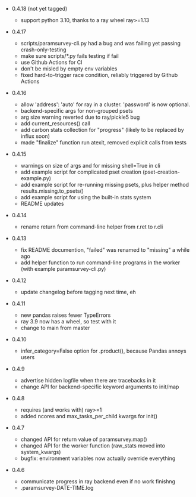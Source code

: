 - 0.4.18 (not yet tagged)
	+ support python 3.10, thanks to a ray wheel ray>=1.13

- 0.4.17
	+ scripts/paramsurvey-cli.py had a bug and was failing yet passing crash-only-testing
	+ make sure scripts/*.py fails testing if fail
	+ use Github Actions for CI
	+ don't be misled by empty env variables
	+ fixed hard-to-trigger race condition, reliably triggered by Github Actions

- 0.4.16
	+ allow 'address': 'auto' for ray in a cluster. 'password' is now optional.
	+ backend-specific args for non-grouped psets
	+ arg size warning reverted due to ray/pickle5 bug
	+ add current_resources() call
	+ add carbon stats collection for "progress" (likely to be replaced by influx soon)
	+ made "finalize" function run atexit, removed explicit calls from tests

- 0.4.15
	+ warnings on size of args and for missing shell=True in cli
	+ add example script for complicated pset creation (pset-creation-example.py)
	+ add example script for re-running missing psets, plus helper method results.missing.to_psets()
	+ add example script for using the built-in stats system
	+ README updates

- 0.4.14
	+ rename return from command-line helper from r.ret to r.cli

- 0.4.13
	+ fix README documention, "failed" was renamed to "missing" a while ago
	+ add helper function to run command-line programs in the worker (with example paramsurvey-cli.py)

- 0.4.12
	+ update changelog before tagging next time, eh

- 0.4.11
	+ new pandas raises fewer TypeErrors
	+ ray 3.9 now has a wheel, so test with it
	+ change to main from master

- 0.4.10
	+ infer_category=False option for .product(), because Pandas annoys users

- 0.4.9
	+ advertise hidden logfile when there are tracebacks in it
	+ change API for backend-specific keyword arguments to init/map

- 0.4.8
	+ requires (and works with) ray>=1
	+ added ncores and max_tasks_per_child kwargs for init()

- 0.4.7
	+ changed API for return value of paramsurvey.map()
	+ changed API for the worker function (raw_stats moved into system_kwargs)
	+ bugfix: environment variables now actually override everything

- 0.4.6
	+ communicate progress in ray backend even if no work finishng
	+ .paramsurvey-DATE-TIME.log
